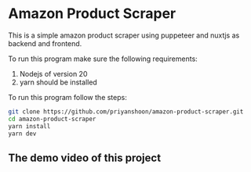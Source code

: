 # Amazon Product Scraper

This is a simple amazon product scraper using puppeteer and nuxtjs as backend and frontend.

To run this program make sure the following requirements:
1. Nodejs of version 20
2. yarn should be installed

To run this program follow the steps:

```zsh
git clone https://github.com/priyanshoon/amazon-product-scraper.git
cd amazon-product-scraper
yarn install
yarn dev
```

## The demo video of this project

[](https://vimeo.com/933329189 "Demo Video")
